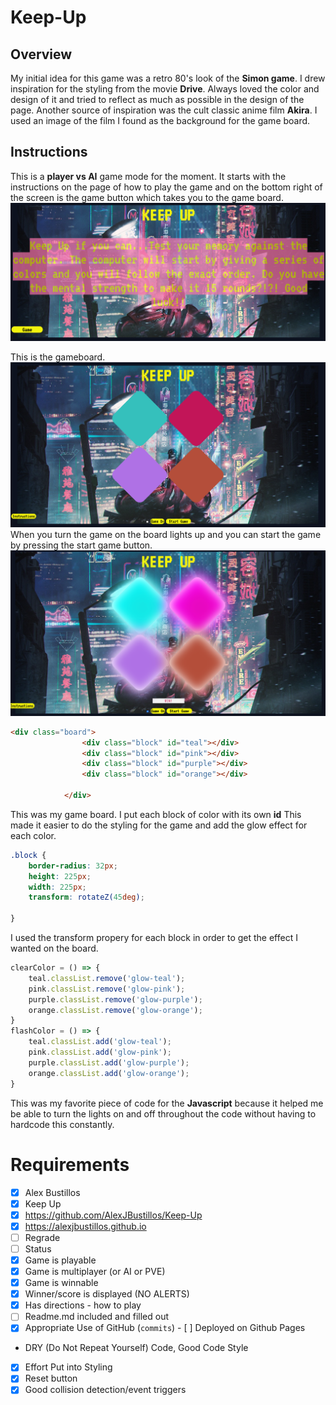 # Keep-Up

## Overview

My initial idea for this game was a retro 80's look of the **Simon game**. I drew inspiration for the styling from the movie **Drive**. Always loved the color and design of it and tried to reflect as much as possible in the design of the page. Another source of inspiration was the cult classic anime film **Akira**. I used an image of the film I found as the background for the game board.

## Instructions

This is a **player vs AI** game mode for the moment. It starts with the instructions on the page of how to play the game and on the bottom right of the screen is the game button which takes you to the game board.
![Image of Instructions](KEEPUPInst.png)

This is the gameboard.
![Image of game with no lights](KeepUpnolight.png)
When you turn the game on the board lights up and you can start the game by pressing the start game button.
![Image of game with lights on](keepupwithlight.png)

```HTML
<div class="board">
                <div class="block" id="teal"></div>
                <div class="block" id="pink"></div>
                <div class="block" id="purple"></div>
                <div class="block" id="orange"></div>
                
            </div>
```
This was my game board. I put each block of color with its own **id**
This made it easier to do the styling for the game and add the glow effect for each color.

```CSS
.block {
    border-radius: 32px;
    height: 225px;
    width: 225px;
    transform: rotateZ(45deg);
    
}
```
I used the transform propery for each block in order to get the effect I wanted on the board.

```Javascript
clearColor = () => {
    teal.classList.remove('glow-teal');
    pink.classList.remove('glow-pink');
    purple.classList.remove('glow-purple');
    orange.classList.remove('glow-orange');
}
flashColor = () => {
    teal.classList.add('glow-teal');
    pink.classList.add('glow-pink');
    purple.classList.add('glow-purple');
    orange.classList.add('glow-orange');
}
```
This was my favorite piece of code for the **Javascript** because it helped me be able to turn the lights on and off throughout the code without having to hardcode this constantly. 















# Requirements
- [x] Alex Bustillos	
- [x] Keep Up
- [x] https://github.com/AlexJBustillos/Keep-Up
- [x] https://alexjbustillos.github.io	
- [ ] Regrade	
- [ ] Status	
- [x] Game is playable	
- [x] Game is multiplayer 
(or AI or PVE)
- [x] Game is winnable	
- [x] Winner/score is displayed (NO ALERTS)	
- [x] Has directions - how to play	
- [ ] Readme.md included and filled out	
- [x] Appropriate Use of GitHub (`commits`) 	- [ ] Deployed on Github Pages	
- DRY (Do Not Repeat Yourself) Code, Good Code Style	
- [x] Effort Put into Styling	
- [x] Reset button	
- [x] Good collision detection/event triggers